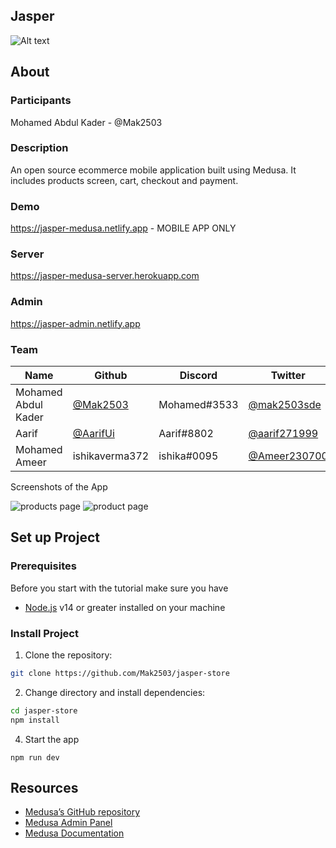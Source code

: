 

## Jasper
<img src="https://res.cloudinary.com/threed-ecommerce/image/upload/v1666526215/galaxy-cover-template_1_yibdif_4d2bbe.png" alt="Alt text" title="Optional title">

## About

### Participants
Mohamed Abdul Kader - @Mak2503

### Description

An open source ecommerce mobile application built using Medusa. It includes products screen, cart, checkout and payment. 

### Demo
https://jasper-medusa.netlify.app - MOBILE APP ONLY

### Server
https://jasper-medusa-server.herokuapp.com

### Admin
https://jasper-admin.netlify.app

### Team

| Name          | Github        | Discord       | Twitter       |
| ------------- | ------------- | ------------- | ------------- |
| Mohamed Abdul Kader  | [@Mak2503](https://github.com/Mak2503)   | Mohamed#3533  | [@mak2503sde](https://twitter.com/mak2503sde)
| Aarif     | [@AarifUi](https://github.com/AarifUi)      | Aarif#8802    | [@aarif271999](https://twitter.com/aarif271999)
| Mohamed Ameer  | ishikaverma372| ishika#0095   | [@Ameer230700](https://twitter.com/Ameer230700)

Screenshots of the App

![products page](https://res.cloudinary.com/threed-ecommerce/image/upload/v1666526066/Screenshot_2022-10-23_at_17.23.33_j47elw.png)
![product page](https://res.cloudinary.com/threed-ecommerce/image/upload/v1666526051/Screenshot_2022-10-23_at_17.24.01_azpqj2.png)

## Set up Project

### Prerequisites
Before you start with the tutorial make sure you have

- [Node.js](https://nodejs.org/en/) v14 or greater installed on your machine

### Install Project

1. Clone the repository:

```bash
git clone https://github.com/Mak2503/jasper-store
```

2. Change directory and install dependencies:

```bash
cd jasper-store
npm install
```
4.  Start the app
```
npm run dev
```

## Resources
- [Medusa’s GitHub repository](https://github.com/medusajs/medusa)
- [Medusa Admin Panel](https://github.com/medusajs/admin)
- [Medusa Documentation](https://docs.medusajs.com/)
